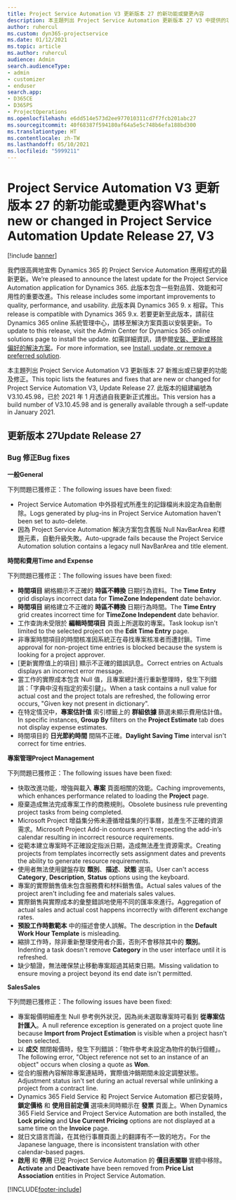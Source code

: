 ```yaml
---
title: Project Service Automation V3 更新版本 27 的新功能或變更內容
description: 本主題列出 Project Service Automation 更新版本 27 V3 中提供的功能和修正。
author: ruhercul
ms.custom: dyn365-projectservice
ms.date: 01/12/2021
ms.topic: article
ms.author: ruhercul
audience: Admin
search.audienceType:
- admin
- customizer
- enduser
search.app:
- D365CE
- D365PS
- ProjectOperations
ms.openlocfilehash: e6dd514e573d2ee977010311cd7f7fcb201abc27
ms.sourcegitcommit: 40f68387f594180af64a5e5c748b6efa188bd300
ms.translationtype: HT
ms.contentlocale: zh-TW
ms.lasthandoff: 05/10/2021
ms.locfileid: "5999211"
---
```

# <a name="whats-new-or-changed-in-project-service-automation-update-release-27-v3"></a><span data-ttu-id="b5efa-103">Project Service Automation V3 更新版本 27 的新功能或變更內容</span><span class="sxs-lookup"><span data-stu-id="b5efa-103">What's new or changed in Project Service Automation Update Release 27, V3</span></span>

[!include [banner](../includes/psa-now-project-operations.md)]

<span data-ttu-id="b5efa-104">我們很高興地宣佈 Dynamics 365 的 Project Service Automation 應用程式的最新更新。</span><span class="sxs-lookup"><span data-stu-id="b5efa-104">We’re pleased to announce the latest update for the Project Service Automation application for Dynamics 365.</span></span> <span data-ttu-id="b5efa-105">此版本包含一些對品質、效能和可用性的重要改進。</span><span class="sxs-lookup"><span data-stu-id="b5efa-105">This release includes some important improvements to quality, performance, and usability.</span></span> <span data-ttu-id="b5efa-106">此版本與 Dynamics 365 9. x 相容。</span><span class="sxs-lookup"><span data-stu-id="b5efa-106">This release is compatible with Dynamics 365 9.x.</span></span> <span data-ttu-id="b5efa-107">若要更新至此版本，請前往 Dynamics 365 online 系統管理中心，請移至解決方案頁面以安裝更新。</span><span class="sxs-lookup"><span data-stu-id="b5efa-107">To update to this release, visit the Admin Center for Dynamics 365 online solutions page to install the update.</span></span> <span data-ttu-id="b5efa-108">如需詳細資訊，請參閱[安裝、更新或移除偏好的解決方案](/power-platform/admin/install-remove-preferred-solution)。</span><span class="sxs-lookup"><span data-stu-id="b5efa-108">For more information, see [Install, update, or remove a preferred solution](/power-platform/admin/install-remove-preferred-solution).</span></span>

<span data-ttu-id="b5efa-109">本主題列出 Project Service Automation V3 更新版本 27 新推出或已變更的功能及修正。</span><span class="sxs-lookup"><span data-stu-id="b5efa-109">This topic lists the features and fixes that are new or changed for Project Service Automation V3, Update Release 27.</span></span> <span data-ttu-id="b5efa-110">此版本的組建編號為 V3.10.45.98，已於 2021 年 1 月透過自我更新正式推出。</span><span class="sxs-lookup"><span data-stu-id="b5efa-110">This version has a build number of V3.10.45.98 and is generally available through a self-update in January 2021.</span></span>

## <a name="update-release-27"></a><span data-ttu-id="b5efa-111">更新版本 27</span><span class="sxs-lookup"><span data-stu-id="b5efa-111">Update Release 27</span></span>

### <a name="bug-fixes"></a><span data-ttu-id="b5efa-112">Bug 修正</span><span class="sxs-lookup"><span data-stu-id="b5efa-112">Bug fixes</span></span>

<span data-ttu-id="b5efa-113">**一般**</span><span class="sxs-lookup"><span data-stu-id="b5efa-113">**General**</span></span>

<span data-ttu-id="b5efa-114">下列問題已獲修正：</span><span class="sxs-lookup"><span data-stu-id="b5efa-114">The following issues have been fixed:</span></span>

- <span data-ttu-id="b5efa-115">Project Service Automation 中外掛程式所產生的記錄檔尚未設定為自動刪除。</span><span class="sxs-lookup"><span data-stu-id="b5efa-115">Logs generated by plug-ins in Project Service Automation haven't been set to auto-delete.</span></span>
- <span data-ttu-id="b5efa-116">因為 Project Service Automation 解決方案包含舊版 Null NavBarArea 和標題元素，自動升級失敗。</span><span class="sxs-lookup"><span data-stu-id="b5efa-116">Auto-upgrade fails because the Project Service Automation solution contains a legacy null NavBarArea and title element.</span></span>

<span data-ttu-id="b5efa-117">**時間和費用**</span><span class="sxs-lookup"><span data-stu-id="b5efa-117">**Time and Expense**</span></span>

<span data-ttu-id="b5efa-118">下列問題已獲修正：</span><span class="sxs-lookup"><span data-stu-id="b5efa-118">The following issues have been fixed:</span></span>

- <span data-ttu-id="b5efa-119">**時間項目** 網格顯示不正確的 **時區不轉換** 日期行為資料。</span><span class="sxs-lookup"><span data-stu-id="b5efa-119">The **Time Entry** grid displays incorrect data for **TimeZone Independent** date behavior.</span></span>
- <span data-ttu-id="b5efa-120">**時間項目** 網格建立不正確的 **時區不轉換** 日期行為時間。</span><span class="sxs-lookup"><span data-stu-id="b5efa-120">The **Time Entry** grid creates incorrect time for **TimeZone Independent** date behavior.</span></span>
- <span data-ttu-id="b5efa-121">工作查詢未受限於 **編輯時間項目** 頁面上所選取的專案。</span><span class="sxs-lookup"><span data-stu-id="b5efa-121">Task lookup isn't limited to the selected project on the **Edit Time Entry** page.</span></span>
- <span data-ttu-id="b5efa-122">非專案時間項目的時間核准因系統正在尋找專案核准者而遭封鎖。</span><span class="sxs-lookup"><span data-stu-id="b5efa-122">Time approval for non-project time entries is blocked because the system is looking for a project approver.</span></span>
- <span data-ttu-id="b5efa-123">[更新實際值上的項目] 顯示不正確的錯誤訊息。</span><span class="sxs-lookup"><span data-stu-id="b5efa-123">Correct entries on Actuals displays an incorrect error message.</span></span>
- <span data-ttu-id="b5efa-124">當工作的實際成本包含 Null 值，且專案總計進行重新整理時，發生下列錯誤：「字典中沒有指定的索引鍵」。</span><span class="sxs-lookup"><span data-stu-id="b5efa-124">When a task contains a null value for actual cost and the project totals are refreshed, the following error occurs, "Given key not present in dictionary".</span></span>
- <span data-ttu-id="b5efa-125">在特定情況中，**專案估計值** 索引標籤上的 **群組依據** 篩選未顯示費用估計值。</span><span class="sxs-lookup"><span data-stu-id="b5efa-125">In specific instances, **Group By** filters on the **Project Estimate** tab does not display expense estimates.</span></span>
- <span data-ttu-id="b5efa-126">時間項目的 **日光節約時間** 間隔不正確。</span><span class="sxs-lookup"><span data-stu-id="b5efa-126">**Daylight Saving Time** interval isn't correct for time entries.</span></span>

<span data-ttu-id="b5efa-127">**專案管理**</span><span class="sxs-lookup"><span data-stu-id="b5efa-127">**Project Management**</span></span>

<span data-ttu-id="b5efa-128">下列問題已獲修正：</span><span class="sxs-lookup"><span data-stu-id="b5efa-128">The following issues have been fixed:</span></span>

- <span data-ttu-id="b5efa-129">快取改進功能，增強與載入 **專案** 頁面相關的效能。</span><span class="sxs-lookup"><span data-stu-id="b5efa-129">Caching improvements, which enhances performance related to loading the **Project** page.</span></span>
- <span data-ttu-id="b5efa-130">廢棄造成無法完成專案工作的商務規則。</span><span class="sxs-lookup"><span data-stu-id="b5efa-130">Obsolete business rule preventing project tasks from being completed.</span></span>
- <span data-ttu-id="b5efa-131">Microsoft Project 增益集分佈未遵循增益集的行事曆，並產生不正確的資源需求。</span><span class="sxs-lookup"><span data-stu-id="b5efa-131">Microsoft Project Add-in contours aren't respecting the add-in’s calendar resulting in incorrect resource requirements.</span></span>
- <span data-ttu-id="b5efa-132">從範本建立專案時不正確設定指派日期，造成無法產生資源需求。</span><span class="sxs-lookup"><span data-stu-id="b5efa-132">Creating projects from templates incorrectly sets assignment dates and prevents the ability to generate resource requirements.</span></span>
- <span data-ttu-id="b5efa-133">使用者無法使用鍵盤存取 **類別**、**描述**、**狀態** 選項。</span><span class="sxs-lookup"><span data-stu-id="b5efa-133">User can't access **Category**, **Description**, **Status** options using the keyboard.</span></span>
- <span data-ttu-id="b5efa-134">專案的實際銷售值未包含服務費和材料銷售值。</span><span class="sxs-lookup"><span data-stu-id="b5efa-134">Actual sales values of the project aren't including fee and materials sales values.</span></span>
- <span data-ttu-id="b5efa-135">實際銷售與實際成本的彙整錯誤地使用不同的匯率來進行。</span><span class="sxs-lookup"><span data-stu-id="b5efa-135">Aggregation of actual sales and actual cost happens incorrectly with different exchange rates.</span></span>
- <span data-ttu-id="b5efa-136">**預設工作時數範本** 中的描述會使人誤解。</span><span class="sxs-lookup"><span data-stu-id="b5efa-136">The description in the **Default Work Hour Template** is misleading.</span></span>
- <span data-ttu-id="b5efa-137">縮排工作時，除非重新整理使用者介面，否則不會移除其中的 **類別**。</span><span class="sxs-lookup"><span data-stu-id="b5efa-137">Indenting a task doesn't remove **Category** in the user interface until it is refreshed.</span></span>
- <span data-ttu-id="b5efa-138">缺少驗證，無法確保禁止移動專案超過其結束日期。</span><span class="sxs-lookup"><span data-stu-id="b5efa-138">Missing validation to ensure moving a project beyond its end date isn't permitted.</span></span>

<span data-ttu-id="b5efa-139">**Sales**</span><span class="sxs-lookup"><span data-stu-id="b5efa-139">**Sales**</span></span>

<span data-ttu-id="b5efa-140">下列問題已獲修正：</span><span class="sxs-lookup"><span data-stu-id="b5efa-140">The following issues have been fixed:</span></span>

- <span data-ttu-id="b5efa-141">專案報價明細產生 Null 參考例外狀況，因為尚未選取專案時可看到 **從專案估計匯入**。</span><span class="sxs-lookup"><span data-stu-id="b5efa-141">A null reference exception is generated on a project quote line because **Import from Project Estimation** is visible when a project hasn't been selected.</span></span>
- <span data-ttu-id="b5efa-142">以 **成交** 關閉報價時，發生下列錯誤：「物件參考未設定為物件的執行個體」。</span><span class="sxs-lookup"><span data-stu-id="b5efa-142">The following error, "Object reference not set to an instance of an object" occurs when closing a quote as **Won**.</span></span>
- <span data-ttu-id="b5efa-143">從合約服務內容解除專案連結時，實際值沖銷期間未設定調整狀態。</span><span class="sxs-lookup"><span data-stu-id="b5efa-143">Adjustment status isn't set during an actual reversal while unlinking a project from a contract line.</span></span>
- <span data-ttu-id="b5efa-144">Dynamics 365 Field Service 和 Project Service Automation 都已安裝時，**鎖定價格** 和 **使用目前定價** 選項未同時顯示在 **發票** 頁面上。</span><span class="sxs-lookup"><span data-stu-id="b5efa-144">When Dynamics 365 Field Service and Project Service Automation are both installed, the **Lock pricing** and **Use Current Pricing** options are not displayed at a same time on the **Invoice** page.</span></span>
- <span data-ttu-id="b5efa-145">就日文語言而論，在其他行事曆頁面上的翻譯有不一致的地方。</span><span class="sxs-lookup"><span data-stu-id="b5efa-145">For the Japanese language, there is inconsistent translation with other calendar-based pages.</span></span>
- <span data-ttu-id="b5efa-146">**啟用** 和 **停用** 已從 Project Service Automation 的 **價目表關聯** 實體中移除。</span><span class="sxs-lookup"><span data-stu-id="b5efa-146">**Activate** and **Deactivate** have been removed from **Price List Association** entities in Project Service Automation.</span></span>


[!INCLUDE[footer-include](../includes/footer-banner.md)]